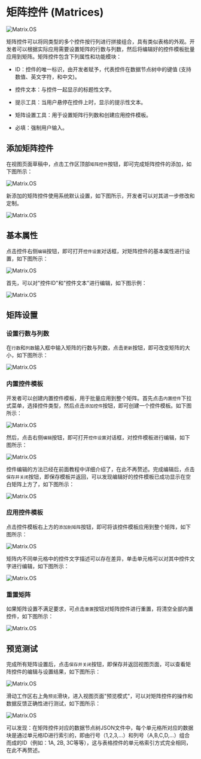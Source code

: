 # 矩阵控件 (Matrices)

![Matrix.OS](../../../../../media/os/tools/modelview/showmatrix.gif "矩阵控件")

矩阵控件可以将同类型的多个控件按行列进行拼接组合，具有类似表格的外观。开发者可以根据实际应用需要设置矩阵的行数与列数，然后将编辑好的控件模板批量应用到矩阵。矩阵控件包含下列属性和功能模块：

* ID：控件的唯一标识，由开发者赋予，代表控件在数据节点树中的键值 (支持数值、英文字符，和中文)。

* 控件文本：与控件一起显示的标题性文字。

* 提示工具：当用户悬停在控件上时，显示的提示性文本。

* 矩阵设置工具：用于设置矩阵行列数和创建应用控件模板。

* 必填：强制用户输入。

## 添加矩阵控件

在视图页面草稿中，点击工作区顶部`矩阵控件`按钮，即可完成矩阵控件的添加，如下图所示：

![Matrix.OS](../../../../../media/os/tools/modelview/addmatrix.gif "添加矩阵控件")

新添加的矩阵控件使用系统默认设置，如下图所示，开发者可以对其进一步修改和定制。

![Matrix.OS](../../../../../media/os/tools/modelview/addmatrix.png "矩阵控件默认设置")

## 基本属性

点击控件右侧`编辑`按钮，即可打开`控件设置`对话框，对矩阵控件的基本属性进行设置，如下图所示：

![Matrix.OS](../../../../../media/os/tools/modelview/editmatrix1.gif "编辑矩阵控件 - 打开控件设置对话框")

首先，可以对"控件ID"和"控件文本"进行编辑，如下图示例：

![Matrix.OS](../../../../../media/os/tools/modelview/editmatrix2.gif "编辑矩阵控件 - 控件ID与文本编辑")

## 矩阵设置

### 设置行数与列数

在`行数`和`列数`输入框中输入矩阵的行数与列数，点击`更新`按钮，即可改变矩阵的大小，如下图所示：

![Matrix.OS](../../../../../media/os/tools/modelview/changematrix.gif "设置行数与列数")

### 内置控件模板

开发者可以创建内置控件模板，用于批量应用到整个矩阵。首先点击`内置控件`下拉式菜单，选择控件类型，然后点击`添加控件`按钮，即可创建一个控件模板。如下图所示：

![Matrix.OS](../../../../../media/os/tools/modelview/addmodelcontrol1.gif "创建控件模板")

然后，点击右侧`编辑`按钮，即可打开`控件设置`对话框，对控件模板进行编辑，如下图所示：

![Matrix.OS](../../../../../media/os/tools/modelview/addmodelcontrol2.gif "编辑控件模板")

控件编辑的方法已经在前面教程中详细介绍了，在此不再赘述。完成编辑后，点击`保存并关闭`按钮，即保存模板并返回，可以发现编辑好的控件模板已成功显示在空白矩阵上方了，如下图所示：

![Matrix.OS](../../../../../media/os/tools/modelview/addmodelcontrol3.gif "保存控件模板")

### 应用控件模板

点击控件模板右上方的`添加到矩阵`按钮，即可将该控件模板应用到整个矩阵，如下图所示：

![Matrix.OS](../../../../../media/os/tools/modelview/applymodelcontrol.gif "添加控件模板到矩阵")

矩阵内不同单元格中的控件文字描述可以存在差异，单击单元格可以对其中控件文字进行编辑，如下图所示：

![Matrix.OS](../../../../../media/os/tools/modelview/editcelltext.gif "编辑单元格控件文字")

### 重置矩阵

如果矩阵设置不满足要求，可点击`重置`按钮对矩阵控件进行重置，将清空全部内置控件，如下图所示：

![Matrix.OS](../../../../../media/os/tools/modelview/resetmatrix.gif "重置矩阵")

## 预览测试

完成所有矩阵设置后，点击`保存并关闭`按钮，即保存并返回视图页面，可以查看矩阵控件的编辑与设置结果，如下图所示：

![Matrix.OS](../../../../../media/os/tools/modelview/matrixdone.gif "保存矩阵设置返回视图页面")

滑动工作区右上角`预览`滑块，进入视图页面"预览模式"，可以对矩阵控件的操作和数据反馈正确性进行测试，如下图所示：

![Matrix.OS](../../../../../media/os/tools/modelview/testmatrix.gif "测试矩阵控件")

可以发现：在矩阵控件对应的数据节点树JSON文件中，每个单元格所对应的数据块是通过单元格ID进行索引的，即由行号（1,2,3,...）和列号（A,B,C,D,...）组合而成的ID（例如：1A, 2B, 3C等等），这与表格控件的单元格索引方式完全相同，在此不再赘述。